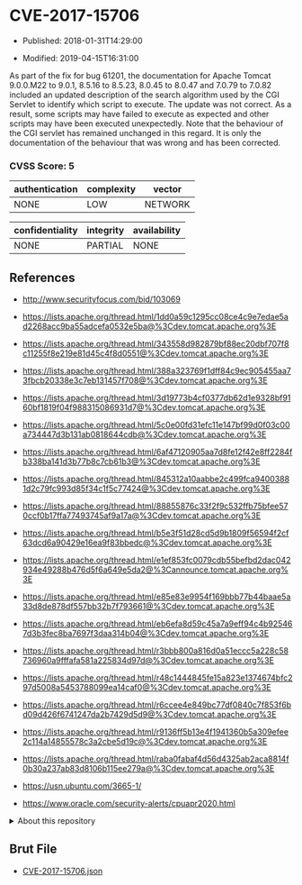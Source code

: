 # CVE-2017-15706

- Published: 2018-01-31T14:29:00

- Modified: 2019-04-15T16:31:00

As part of the fix for bug 61201, the documentation for Apache Tomcat 9.0.0.M22 to 9.0.1, 8.5.16 to 8.5.23, 8.0.45 to 8.0.47 and 7.0.79 to 7.0.82 included an updated description of the search algorithm used by the CGI Servlet to identify which script to execute. The update was not correct. As a result, some scripts may have failed to execute as expected and other scripts may have been executed unexpectedly. Note that the behaviour of the CGI servlet has remained unchanged in this regard. It is only the documentation of the behaviour that was wrong and has been corrected.

### CVSS Score: **5**

| authentication | complexity | vector |
| --- | --- | --- |
| NONE | LOW | NETWORK |

| confidentiality | integrity | availability |
| --- | --- | --- |
| NONE | PARTIAL | NONE |

## References

* http://www.securityfocus.com/bid/103069

* https://lists.apache.org/thread.html/1dd0a59c1295cc08ce4c9e7edae5ad2268acc9ba55adcefa0532e5ba@%3Cdev.tomcat.apache.org%3E

* https://lists.apache.org/thread.html/343558d982879bf88ec20dbf707f8c11255f8e219e81d45c4f8d0551@%3Cdev.tomcat.apache.org%3E

* https://lists.apache.org/thread.html/388a323769f1dff84c9ec905455aa73fbcb20338e3c7eb131457f708@%3Cdev.tomcat.apache.org%3E

* https://lists.apache.org/thread.html/3d19773b4cf0377db62d1e9328bf9160bf1819f04f988315086931d7@%3Cdev.tomcat.apache.org%3E

* https://lists.apache.org/thread.html/5c0e00fd31efc11e147bf99d0f03c00a734447d3b131ab0818644cdb@%3Cdev.tomcat.apache.org%3E

* https://lists.apache.org/thread.html/6af47120905aa7d8fe12f42e8ff2284fb338ba141d3b77b8c7cb61b3@%3Cdev.tomcat.apache.org%3E

* https://lists.apache.org/thread.html/845312a10aabbe2c499fca94003881d2c79fc993d85f34c1f5c77424@%3Cdev.tomcat.apache.org%3E

* https://lists.apache.org/thread.html/88855876c33f2f9c532ffb75bfee570ccf0b17ffa77493745af9a17a@%3Cdev.tomcat.apache.org%3E

* https://lists.apache.org/thread.html/b5e3f51d28cd5d9b1809f56594f2cf63dcd6a90429e16ea9f83bbedc@%3Cdev.tomcat.apache.org%3E

* https://lists.apache.org/thread.html/e1ef853fc0079cdb55befbd2dac042934e49288b476d5f6a649e5da2@%3Cannounce.tomcat.apache.org%3E

* https://lists.apache.org/thread.html/e85e83e9954f169bbb77b44baae5a33d8de878df557bb32b7f793661@%3Cdev.tomcat.apache.org%3E

* https://lists.apache.org/thread.html/eb6efa8d59c45a7a9eff94c4b925467d3b3fec8ba7697f3daa314b04@%3Cdev.tomcat.apache.org%3E

* https://lists.apache.org/thread.html/r3bbb800a816d0a51eccc5a228c58736960a9fffafa581a225834d97d@%3Cdev.tomcat.apache.org%3E

* https://lists.apache.org/thread.html/r48c1444845fe15a823e1374674bfc297d5008a5453788099ea14caf0@%3Cdev.tomcat.apache.org%3E

* https://lists.apache.org/thread.html/r6ccee4e849bc77df0840c7f853f6bd09d426f6741247da2b7429d5d9@%3Cdev.tomcat.apache.org%3E

* https://lists.apache.org/thread.html/r9136ff5b13e4f1941360b5a309efee2c114a14855578c3a2cbe5d19c@%3Cdev.tomcat.apache.org%3E

* https://lists.apache.org/thread.html/raba0fabaf4d56d4325ab2aca8814f0b30a237ab83d8106b115ee279a@%3Cdev.tomcat.apache.org%3E

* https://usn.ubuntu.com/3665-1/

* https://www.oracle.com/security-alerts/cpuapr2020.html

<details>
<summary>About this repository</summary> 

  This repository is part of the project [Live Hack CVE](https://github.com/Live-Hack-CVE). Main website can be found [www.live-hack.org](https://www.live-hack.org) 
  
  Made by [Sn0wAlice](https://github.com/Sn0wAlice) for the people that care about security and need to have a feed of the latest CVEs. Hope you enjoy it, don't forget to star the repo and follow me on [Twitter](https://twitter.com/Sn0wAlice) and [Github](https://github.com/Sn0wAlice). And that is my [personnal website](https://www.alice-snow.me/)

  - [Home Page](https://github.com/Live-Hack-CVE)
  - [Framework](https://github.com/Live-Hack-CVE/cve-framework)
  - [CVE database](https://github.com/Live-Hack-CVE/full_database)
  - [Changelog](https://github.com/Live-Hack-CVE/Changelog)
</details>

## Brut File

* [CVE-2017-15706.json](https://raw.githubusercontent.com/Live-Hack-CVE/full_database/main/cves/2017/CVE-2017-15706.json)


